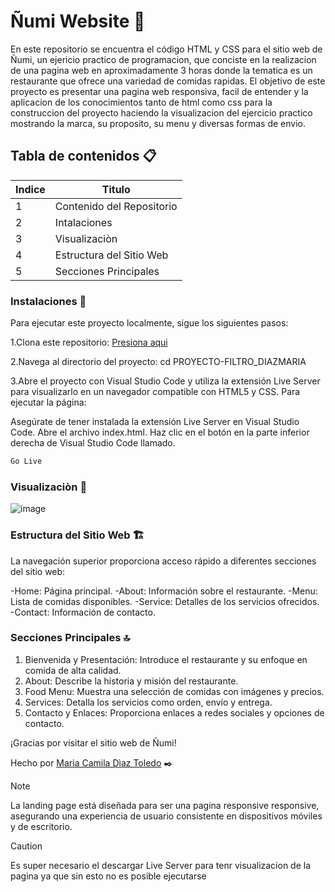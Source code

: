 # Ñumi Website 🍔
En este repositorio se encuentra el código HTML y CSS para el sitio web de Ñumi, un ejericio practico de programacion, que conciste en la realizacion de una pagina web en aproximadamente 3 horas donde la tematica es un restaurante que ofrece una variedad de comidas rapidas. El objetivo de este proyecto es presentar una pagina web responsiva, facil de entender y la aplicacion de los conocimientos tanto de html como css para la construccion del proyecto haciendo la visualizacion del ejercicio practico mostrando la marca, su proposito, su menu y diversas formas de envio.


## Tabla de contenidos 📋
| Indice | Titulo  |
|--|--|
| 1 | Contenido del Repositorio|
| 2 | Intalaciones |
| 3 | Visualizaciòn  |
| 4 | Estructura del Sitio Web |
| 5 | Secciones Principales |


### Instalaciones 🔧
Para ejecutar este proyecto localmente, sigue los siguientes pasos:

1.Clona este repositorio: [Presiona aqui](https://github.com/CamilaDiazToledo/FILTRO-HTML-CSS)

2.Navega al directorio del proyecto: cd PROYECTO-FILTRO_DIAZMARIA

3.Abre el proyecto con Visual Studio Code y utiliza la extensión Live Server para visualizarlo en un navegador compatible con HTML5 y CSS. Para ejecutar la página:

Asegúrate de tener instalada la extensión Live Server en Visual Studio Code.
Abre el archivo index.html.
Haz clic en el botón en la parte inferior derecha de Visual Studio Code llamado.

```bash
Go Live
```

### Visualizaciòn :eyes: 
![image](https://github.com/user-attachments/assets/dc51c611-5c39-4ef3-9ea8-bdfe722e012e)



### Estructura del Sitio Web 🏗️
La navegación superior proporciona acceso rápido a diferentes secciones del sitio web:

-Home: Página principal.
-About: Información sobre el restaurante.
-Menu: Lista de comidas disponibles.
-Service: Detalles de los servicios ofrecidos.
-Contact: Información de contacto.

### Secciones Principales :top:

1. Bienvenida y Presentación: Introduce el restaurante y su enfoque en comida de alta calidad.
2. About: Describe la historia y misión del restaurante.
3. Food Menu: Muestra una selección de comidas con imágenes y precios.
4. Services: Detalla los servicios como orden, envío y entrega.
5. Contacto y Enlaces: Proporciona enlaces a redes sociales y opciones de contacto.


¡Gracias por visitar el sitio web de Ñumi!

Hecho por [Maria Camila Dìaz Toledo](https://github.com/CamilaDiazToledo) ✒️



> [!NOTE]
>La landing page está diseñada para ser una pagina responsive responsive, asegurando una experiencia de usuario consistente en dispositivos móviles y de escritorio.


> [!CAUTION]
> Es super necesario el descargar Live Server para tenr visualizacion de la pagina ya que sin esto no es posible ejecutarse


